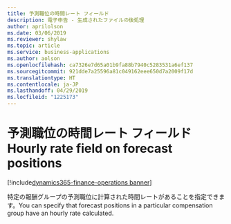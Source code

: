 ```yaml
---
title: 予測職位の時間レート フィールド
description: 電子申告 - 生成されたファイルの後処理
author: aprilolson
ms.date: 03/06/2019
ms.reviewer: shylaw
ms.topic: article
ms.service: business-applications
ms.author: aolson
ms.openlocfilehash: ca7326e7d65a01b9fa88b7940c5283531a6ef137
ms.sourcegitcommit: 921dde7a25596a81c049162eee650d7a2009f17d
ms.translationtype: HT
ms.contentlocale: ja-JP
ms.lasthandoff: 04/29/2019
ms.locfileid: "1225173"
---
```

# <a name="hourly-rate-field-on-forecast-positions"></a><span data-ttu-id="674ba-103">予測職位の時間レート フィールド</span><span class="sxs-lookup"><span data-stu-id="674ba-103">Hourly rate field on forecast positions</span></span> 
[!include[dynamics365-finance-operations banner](../includes/dynamics365-finance-operations.md)]


<span data-ttu-id="674ba-104">特定の報酬グループの予測職位に計算された時間レートがあることを指定できます。</span><span class="sxs-lookup"><span data-stu-id="674ba-104">You can specify that forecast positions in a particular compensation group have an hourly rate calculated.</span></span>
